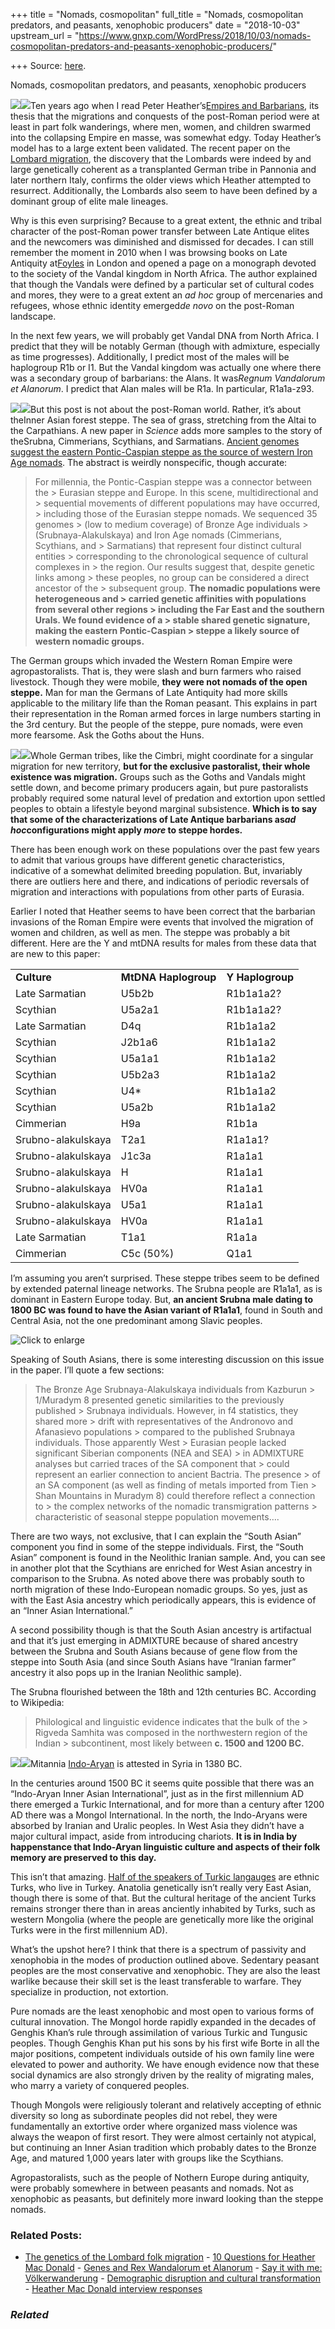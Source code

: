 +++
title = "Nomads, cosmopolitan"
full_title = "Nomads, cosmopolitan predators, and peasants, xenophobic producers"
date = "2018-10-03"
upstream_url = "https://www.gnxp.com/WordPress/2018/10/03/nomads-cosmopolitan-predators-and-peasants-xenophobic-producers/"

+++
Source: [here](https://www.gnxp.com/WordPress/2018/10/03/nomads-cosmopolitan-predators-and-peasants-xenophobic-producers/).

Nomads, cosmopolitan predators, and peasants, xenophobic producers

[![](https://i0.wp.com/www.gnxp.com/WordPress/wp-content/uploads/2018/03/empiresandbarbarians.jpeg?resize=183%2C276&ssl=1)![](https://i0.wp.com/www.gnxp.com/WordPress/wp-content/uploads/2018/03/empiresandbarbarians.jpeg?resize=183%2C276&ssl=1)](https://www.amazon.com/exec/obidos/ASIN/0199892261/geneexpressio-20/ref=as_at/?imprToken=jfWgFBijTUEsgBGfLfAlPg&slotNum=36&creativeASIN=0878933085&linkCode=w61&imprToken=QiG2bf7fc5-czG6VLZ9cSg&slotNum=164)Ten years ago when I read Peter Heather’s[Empires and Barbarians](https://www.amazon.com/exec/obidos/ASIN/0199892261/geneexpressio-20/ref=as_at/?imprToken=jfWgFBijTUEsgBGfLfAlPg&slotNum=36&creativeASIN=0878933085&linkCode=w61&imprToken=QiG2bf7fc5-czG6VLZ9cSg&slotNum=164), its thesis that the migrations and conquests of the post-Roman period were at least in part folk wanderings, where men, women, and children swarmed into the collapsing Empire en masse, was somewhat edgy. Today Heather’s model has to a large extent been validated. The recent paper on the [Lombard migration](https://www.gnxp.com/WordPress/2018/02/21/the-folk-migration-during-the-age-of-migrations/), the discovery that the Lombards were indeed by and large genetically coherent as a transplanted German tribe in Pannonia and later northern Italy, confirms the older views which Heather attempted to resurrect. Additionally, the Lombards also seem to have been defined by a dominant group of elite male lineages.

Why is this even surprising? Because to a great extent, the ethnic and tribal character of the post-Roman power transfer between Late Antique elites and the newcomers was diminished and dismissed for decades. I can still remember the moment in 2010 when I was browsing books on Late Antiquity at[Foyles](https://www.timeout.com/london/shopping/foyles-charing-cross-road) in London and opened a page on a monograph devoted to the society of the Vandal kingdom in North Africa. The author explained that though the Vandals were defined by a particular set of cultural codes and mores, they were to a great extent an *ad hoc* group of mercenaries and refugees, whose ethnic identity emerged*de novo* on the post-Roman landscape.

In the next few years, we will probably get Vandal DNA from North Africa. I predict that they will be notably German (though with admixture, especially as time progresses). Additionally, I predict most of the males will be haplogroup R1b or I1. But the Vandal kingdom was actually one where there was a secondary group of barbarians: the Alans. It was*Regnum Vandalorum et Alanorum*. I predict that Alan males will be R1a. In particular, R1a1a-z93.

[![](https://i0.wp.com/www.gnxp.com/WordPress/wp-content/uploads/2017/08/empiresofsilkroad.jpeg?resize=180%2C279&ssl=1)![](https://i0.wp.com/www.gnxp.com/WordPress/wp-content/uploads/2017/08/empiresofsilkroad.jpeg?resize=180%2C279&ssl=1)](https://www.amazon.com/exec/obidos/ASIN/0691135894/geneexpressio-20/ref=as_at?creativeASIN=0691135894&linkCode=w61&imprToken=aDa50i4k11DtkzutfX.H6w&slotNum=56)But this post is not about the post-Roman world. Rather, it’s about theInner Asian forest steppe. The sea of grass, stretching from the Altai to the Carpathians. A new paper in *Science* adds more samples to the story of theSrubna, Cimmerians, Scythians, and Sarmatians. [Ancient genomes suggest the eastern Pontic-Caspian steppe as the source of western Iron Age nomads](http://advances.sciencemag.org/content/4/10/eaat4457). The abstract is weirdly nonspecific, though accurate:

> For millennia, the Pontic-Caspian steppe was a connector between the > Eurasian steppe and Europe. In this scene, multidirectional and > sequential movements of different populations may have occurred, > including those of the Eurasian steppe nomads. We sequenced 35 genomes > (low to medium coverage) of Bronze Age individuals > (Srubnaya-Alakulskaya) and Iron Age nomads (Cimmerians, Scythians, and > Sarmatians) that represent four distinct cultural entities > corresponding to the chronological sequence of cultural complexes in > the region. Our results suggest that, despite genetic links among > these peoples, no group can be considered a direct ancestor of the > subsequent group. **The nomadic populations were heterogeneous and > carried genetic affinities with populations from several other regions > including the Far East and the southern Urals. We found evidence of a > stable shared genetic signature, making the eastern Pontic-Caspian > steppe a likely source of western nomadic groups.**

The German groups which invaded the Western Roman Empire were agropastoralists. That is, they were slash and burn farmers who raised livestock. Though they were mobile, **they were not nomads of the open steppe.** Man for man the Germans of Late Antiquity had more skills applicable to the military life than the Roman peasant. This explains in part their representation in the Roman armed forces in large numbers starting in the 3rd century. But the people of the steppe, pure nomads, were even more fearsome. Ask the Goths about the Huns.

[![](https://i0.wp.com/www.gnxp.com/WordPress/wp-content/uploads/2018/05/attilaendofempire.jpeg?resize=183%2C276&ssl=1)![](https://i0.wp.com/www.gnxp.com/WordPress/wp-content/uploads/2018/05/attilaendofempire.jpeg?resize=183%2C276&ssl=1)](https://www.amazon.com/exec/obidos/ASIN/B002ASFPQE/geneexpressio-20/ref=as_at/?imprToken=z07XIFwFtZ1cC-9hyMNJXw&slotNum=0&imprToken=jfWgFBijTUEsgBGfLfAlPg&slotNum=36&creativeASIN=0878933085&linkCode=w61&imprToken=QiG2bf7fc5-czG6VLZ9cSg&slotNum=164)Whole German tribes, like the Cimbri, might coordinate for a singular migration for new territory, **but for the exclusive pastoralist, their whole existence was migration.** Groups such as the Goths and Vandals might settle down, and become primary producers again, but pure pastoralists probably required some natural level of predation and extortion upon settled peoples to obtain a lifestyle beyond marginal subsistence. **Which is to say that some of the characterizations of Late Antique barbarians as*ad hoc*configurations might apply *more* to steppe hordes.**

There has been enough work on these populations over the past few years to admit that various groups have different genetic characteristics, indicative of a somewhat delimited breeding population. But, invariably there are outliers here and there, and indications of periodic reversals of migration and interactions with populations from other parts of Eurasia.

Earlier I noted that Heather seems to have been correct that the barbarian invasions of the Roman Empire were events that involved the migration of women and children, as well as men. The steppe was probably a bit different. Here are the Y and mtDNA results for males from these data that are new to this paper:

|                    |                      |                  |
|--------------------|----------------------|------------------|
| **Culture**        | **MtDNA Haplogroup** | **Y Haplogroup** |
| Late Sarmatian     | U5b2b                | R1b1a1a2?        |
| Scythian           | U5a2a1               | R1b1a1a2?        |
| Late Sarmatian     | D4q                  | R1b1a1a2         |
| Scythian           | J2b1a6               | R1b1a1a2         |
| Scythian           | U5a1a1               | R1b1a1a2         |
| Scythian           | U5b2a3               | R1b1a1a2         |
| Scythian           | U4\*                 | R1b1a1a2         |
| Scythian           | U5a2b                | R1b1a1a2         |
| Cimmerian          | H9a                  | R1b1a            |
| Srubno-alakulskaya | T2a1                 | R1a1a1?          |
| Srubno-alakulskaya | J1c3a                | R1a1a1           |
| Srubno-alakulskaya | H                    | R1a1a1           |
| Srubno-alakulskaya | HV0a                 | R1a1a1           |
| Srubno-alakulskaya | U5a1                 | R1a1a1           |
| Srubno-alakulskaya | HV0a                 | R1a1a1           |
| Late Sarmatian     | T1a1                 | R1a1a            |
| Cimmerian          | C5c (50%)            | Q1a1             |

I’m assuming you aren’t surprised. These steppe tribes seem to be defined by extended paternal lineage networks. The Srubna people are R1a1a1, as is dominant in Eastern Europe today. But, **an ancient Srubna male dating to 1800 BC was found to have the Asian variant of R1a1a1**, found in South and Central Asia, not the one predominant among Slavic peoples.

![Click to enlarge](https://i0.wp.com/www.gnxp.com/WordPress/wp-content/uploads/2018/10/F2.large_.jpg?resize=300%2C701&ssl=1)

Speaking of South Asians, there is some interesting discussion on this issue in the paper. I’ll quote a few sections:

> The Bronze Age Srubnaya-Alakulskaya individuals from Kazburun > 1/Muradym 8 presented genetic similarities to the previously published > Srubnaya individuals. However, in f4 statistics, they shared more > drift with representatives of the Andronovo and Afanasievo populations > compared to the published Srubnaya individuals. Those apparently West > Eurasian people lacked significant Siberian components (NEA and SEA) > in ADMIXTURE analyses but carried traces of the SA component that > could represent an earlier connection to ancient Bactria. The presence > of an SA component (as well as finding of metals imported from Tien > Shan Mountains in Muradym 8) could therefore reflect a connection to > the complex networks of the nomadic transmigration patterns > characteristic of seasonal steppe population movements….

There are two ways, not exclusive, that I can explain the “South Asian” component you find in some of the steppe individuals. First, the “South Asian” component is found in the Neolithic Iranian sample. And, you can see in another plot that the Scythians are enriched for West Asian ancestry in comparison to the Srubna. As noted above there was probably south to north migration of these Indo-European nomadic groups. So yes, just as with the East Asia ancestry which periodically appears, this is evidence of an “Inner Asian International.”

A second possibility though is that the South Asian ancestry is artifactual and that it’s just emerging in ADMIXTURE because of shared ancestry between the Srubna and South Asians because of gene flow from the steppe into South Asia (and since South Asians have “Iranian farmer” ancestry it also pops up in the Iranian Neolithic sample).

The Srubna flourished between the 18th and 12th centuries BC. According to Wikipedia:

> Philological and linguistic evidence indicates that the bulk of the > Rigveda Samhita was composed in the northwestern region of the Indian > subcontinent, most likely between **c. 1500 and 1200 BC.**

[![](https://i0.wp.com/www.gnxp.com/WordPress/wp-content/uploads/2017/11/horsewheellang.jpeg?resize=181%2C278&ssl=1)![](https://i0.wp.com/www.gnxp.com/WordPress/wp-content/uploads/2017/11/horsewheellang.jpeg?resize=181%2C278&ssl=1)](https://www.amazon.com/exec/obidos/ASIN/0691058873/geneexpressio-20/ref=as_at?creativeASIN=0691058873&linkCode=w61&imprToken=ZWF.tM0f-2er9k3fgFcCpQ&slotNum=201)Mitannia [Indo-Aryan](https://en.wikipedia.org/wiki/Mitanni-Aryan) is attested in Syria in 1380 BC.

In the centuries around 1500 BC it seems quite possible that there was an “Indo-Aryan Inner Asian International”, just as in the first millennium AD there emerged a Turkic International, and for more than a century after 1200 AD there was a Mongol International. In the north, the Indo-Aryans were absorbed by Iranian and Uralic peoples. In West Asia they didn’t have a major cultural impact, aside from introducing chariots. **It is in India by happenstance that Indo-Aryan linguistic culture and aspects of their folk memory are preserved to this day.**

This isn’t that amazing. [Half of the speakers of Turkic langauges](https://en.wikipedia.org/wiki/Turkic_languages#/media/File:TurkicLanguages.png) are ethnic Turks, who live in Turkey. Anatolia genetically isn’t really very East Asian, though there is some of that. But the cultural heritage of the ancient Turks remains stronger there than in areas anciently inhabited by Turks, such as western Mongolia (where the people are genetically more like the original Turks were in the first millennium AD).

What’s the upshot here? I think that there is a spectrum of passivity and xenophobia in the modes of production outlined above. Sedentary peasant peoples are the most conservative and xenophobic. They are also the least warlike because their skill set is the least transferable to warfare. They specialize in production, not extortion.

Pure nomads are the least xenophobic and most open to various forms of cultural innovation. The Mongol horde rapidly expanded in the decades of Genghis Khan’s rule through assimilation of various Turkic and Tungusic peoples. Though Genghis Khan put his sons by his first wife Borte in all the major positions, competent individuals outside of his own family line were elevated to power and authority. We have enough evidence now that these social dynamics are also strongly driven by the reality of migrating males, who marry a variety of conquered peoples.

Though Mongols were religiously tolerant and relatively accepting of ethnic diversity so long as subordinate peoples did not rebel, they were fundamentally an extortive order where organized mass violence was always the weapon of first resort. They were almost certainly not atypical, but continuing an Inner Asian tradition which probably dates to the Bronze Age, and matured 1,000 years later with groups like the Scythians.

Agropastoralists, such as the people of Nothern Europe during antiquity, were probably somewhere in between peasants and nomads. Not as xenophobic as peasants, but definitely more inward looking than the steppe nomads.

### Related Posts:

- [The genetics of the Lombard folk
  migration](https://www.gnxp.com/WordPress/2018/02/21/the-folk-migration-during-the-age-of-migrations/) - [10 Questions for Heather Mac
  Donald](https://www.gnxp.com/WordPress/2007/01/02/10-questions-for-heather-mac-donald/) - [Genes and Rex Wandalorum et
  Alanorum](https://www.gnxp.com/WordPress/2012/01/17/genes-and-rex-wandalorum-et-alanorum/) - [Say it with me:
  Völkerwanderung](https://www.gnxp.com/WordPress/2010/05/10/say-it-with-me-volkerwanderung/) - [Demographic disruption and cultural
  transformation](https://www.gnxp.com/WordPress/2016/01/20/demographic-disruption-and-cultural-transformation/) - [Heather Mac Donald interview
  responses](https://www.gnxp.com/WordPress/2007/01/14/heather-mac-donald-interview-responses/)

### *Related*

[](https://www.addtoany.com/add_to/facebook?linkurl=https%3A%2F%2Fwww.gnxp.com%2FWordPress%2F2018%2F10%2F03%2Fnomads-cosmopolitan-predators-and-peasants-xenophobic-producers%2F&linkname=Nomads%2C%20cosmopolitan%20predators%2C%20and%20peasants%2C%20xenophobic%20producers "Facebook")[](https://www.addtoany.com/add_to/twitter?linkurl=https%3A%2F%2Fwww.gnxp.com%2FWordPress%2F2018%2F10%2F03%2Fnomads-cosmopolitan-predators-and-peasants-xenophobic-producers%2F&linkname=Nomads%2C%20cosmopolitan%20predators%2C%20and%20peasants%2C%20xenophobic%20producers "Twitter")[](https://www.addtoany.com/add_to/email?linkurl=https%3A%2F%2Fwww.gnxp.com%2FWordPress%2F2018%2F10%2F03%2Fnomads-cosmopolitan-predators-and-peasants-xenophobic-producers%2F&linkname=Nomads%2C%20cosmopolitan%20predators%2C%20and%20peasants%2C%20xenophobic%20producers "Email")[](https://www.addtoany.com/share)

